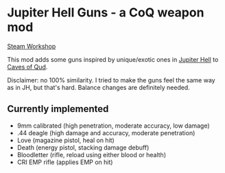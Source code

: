 # Jupiter Hell Guns - a CoQ weapon mod

[Steam Workshop]

This mod adds some guns inspired by unique/exotic ones in [Jupiter Hell] to [Caves of Qud].

Disclaimer: no 100% similarity. I tried to make the guns feel the same way as in JH, but that's hard. Balance changes are definitely needed.

## Currently implemented

- 9mm calibrated (high penetration, moderate accuracy, low damage)
- .44 deagle (high damage and accuracy, moderate penetration)
- Love (magazine pistol, heal on hit)
- Death (energy pistol, stacking damage debuff)
- Bloodletter (rifle, reload using either blood or health)
- CRI EMP rifle (applies EMP on hit)

[Caves of Qud]: https://store.steampowered.com/app/333640/Caves_of_Qud/
[Jupiter Hell]: https://store.steampowered.com/app/811320/Jupiter_Hell/
[Steam Workshop]: https://steamcommunity.com/sharedfiles/filedetails/?id=2778447592
